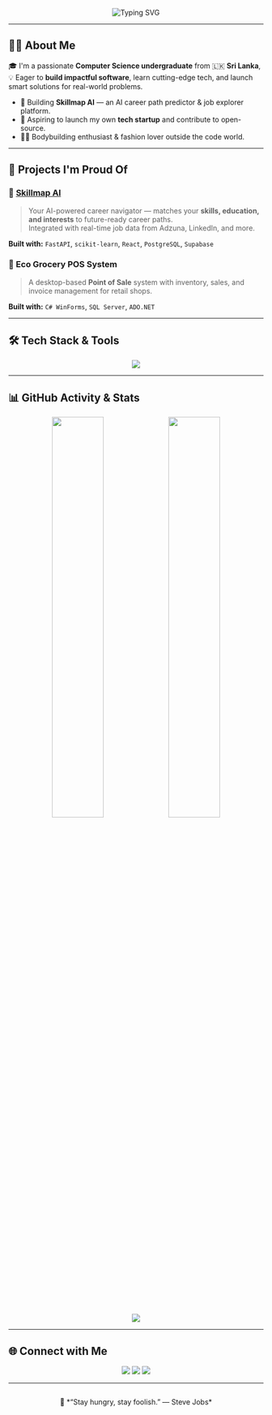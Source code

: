 <p align="center">
  <img src="https://readme-typing-svg.herokuapp.com?font=Fira+Code&weight=700&size=24&pause=1000&color=2FC7FF&center=true&vCenter=true&width=435&lines=Hey!+I'm+Dulanjana-S+%F0%9F%91%8B;Software+Engineer+%7C+Student+%7C+Dreamer;Full-Stack+Dev+%7C+AI+Lover+%7C+Builder" alt="Typing SVG" />
</p>

---

## 🧑‍💻 About Me

🎓 I'm a passionate **Computer Science undergraduate** from 🇱🇰 **Sri Lanka**,  
💡 Eager to **build impactful software**, learn cutting-edge tech, and launch smart solutions for real-world problems.

- 🚀 Building **Skillmap AI** — an AI career path predictor & job explorer platform.
- 💼 Aspiring to launch my own **tech startup** and contribute to open-source.
- 🏋️‍♂️ Bodybuilding enthusiast & fashion lover outside the code world.

---

## 🧠 Projects I'm Proud Of

### 🚀 [Skillmap AI](https://github.com/Dulanjana-S/Skillmap-AI)
> Your AI-powered career navigator — matches your **skills, education, and interests** to future-ready career paths.  
> Integrated with real-time job data from Adzuna, LinkedIn, and more.

**Built with:** `FastAPI`, `scikit-learn`, `React`, `PostgreSQL`, `Supabase`

### 🛒 Eco Grocery POS System
> A desktop-based **Point of Sale** system with inventory, sales, and invoice management for retail shops.

**Built with:** `C# WinForms`, `SQL Server`, `ADO.NET`

---

## 🛠 Tech Stack & Tools

<p align="center">
  <img src="https://skillicons.dev/icons?i=python,fastapi,react,postgresql,flutter,dart,figma,html,css,js,git,github,vscode,vercel,render" />
</p>

---

## 📊 GitHub Activity & Stats

<p align="center">
  <img src="https://github-readme-stats.vercel.app/api?username=Dulanjana-S&show_icons=true&theme=tokyonight&hide_title=false&count_private=true&hide_border=true" width="45%" />
  <img src="https://github-readme-streak-stats.herokuapp.com/?user=Dulanjana-Sr&theme=tokyonight&hide_border=true" width="45%" />
</p>

<p align="center">
  <img src="https://github-readme-activity-graph.vercel.app/graph?username=Dulanjana-S&theme=react-dark&hide_border=true" />
</p>

---

## 🌐 Connect with Me

<p align="center">
  <a href="mailto:dulanjanarajapaksha2@gmail.com"><img src="https://img.shields.io/badge/Gmail-D14836?style=for-the-badge&logo=gmail&logoColor=white"/></a>
  <a href="https://www.linkedin.com/in/dulanjanarajapaksha/"><img src="https://img.shields.io/badge/LinkedIn-0A66C2?style=for-the-badge&logo=linkedin&logoColor=white"/></a>
  <a href="https://dev.to/Dulanjana-S"><img src="https://img.shields.io/badge/DEV.to-000000?style=for-the-badge&logo=devdotto&logoColor=white"/></a>
</p>

---

<p align="center">
  <img src="https://komarev.com/ghpvc/?username=Dulanjana-S&style=flat-square&color=blue" alt=""/>
</p>

<p align="center">
  🚀 *“Stay hungry, stay foolish.” — Steve Jobs*
</p>
